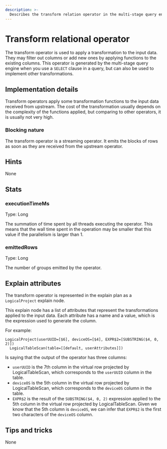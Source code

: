 ```yaml
---
description: >-
  Describes the transform relation operator in the multi-stage query engine.
---
```


# Transform relational operator

The transform operator is used to apply a transformation to the input data.
They may filter out columns or add new ones by applying functions to the existing columns.
This operator is generated by the multi-stage query engine when you use a `SELECT` clause in a query, but
can also be used to implement other transformations.

## Implementation details
Transform operators apply some transformation functions to the input data received from upstream.
The cost of the transformation usually depends on the complexity of the functions applied, but comparing to other
operators, it is usually not very high.

### Blocking nature
The transform operator is a streaming operator. 
It emits the blocks of rows as soon as they are received from the upstream operator.


## Hints

None


## Stats
### executionTimeMs
Type: Long

The summation of time spent by all threads executing the operator.
This means that the wall time spent in the operation may be smaller that this value if the parallelism is larger than 1.

### emittedRows
Type: Long

The number of groups emitted by the operator.


## Explain attributes

The transform operator is represented in the explain plan as a `LogicalProject` explain node.

This explain node has a list of attributes that represent the transformations applied to the input data.
Each attribute has a name and a value, which is the expression used to generate the column.

For example:
```
LogicalProject(userUUID=[$6], deviceOS=[$4], EXPR$2=[SUBSTRING($4, 0, 2)])
  LogicalTableScan(table=[[default, userAttributes]])
```

Is saying that the output of the operator has three columns:
* `userUUID` is the 7th column in the virtual row projected by LogicalTableScan, which corresponds to the `userUUID`
  column in the table.
* `deviceOS` is the 5th column in the virtual row projected by LogicalTableScan, which corresponds to the `deviceOS`
  column in the table.
* `EXPR$2` is the result of the `SUBSTRING($4, 0, 2)` expression applied to the 5th column in the virtual row projected
  by LogicalTableScan. Given we know that the 5th column is `deviceOS`, we can infer that `EXPR$2` is the first two
  characters of the `deviceOS` column.


## Tips and tricks

None